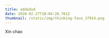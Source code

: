 ```yaml
---
title: addadsd
date: 2020-02-27T10:04:28.761Z
thumbnail: /static/img/thinking-face_1f914.png
---
```

Xin chao

